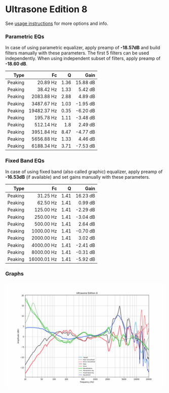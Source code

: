 # Ultrasone Edition 8
See [usage instructions](https://github.com/jaakkopasanen/AutoEq#usage) for more options and info.

### Parametric EQs
In case of using parametric equalizer, apply preamp of **-18.57dB** and build filters manually
with these parameters. The first 5 filters can be used independently.
When using independent subset of filters, apply preamp of **-18.60 dB**.

| Type    | Fc          |    Q | Gain     |
|--------:|------------:|-----:|---------:|
| Peaking | 20.89 Hz    | 1.36 | 15.88 dB |
| Peaking | 38.42 Hz    | 1.33 | 5.42 dB  |
| Peaking | 2083.88 Hz  | 2.88 | 4.89 dB  |
| Peaking | 3487.67 Hz  | 1.03 | -1.95 dB |
| Peaking | 19482.37 Hz | 0.35 | -6.20 dB |
| Peaking | 195.78 Hz   | 1.11 | -3.48 dB |
| Peaking | 512.14 Hz   | 1.8  | 2.49 dB  |
| Peaking | 3951.84 Hz  | 8.47 | -4.77 dB |
| Peaking | 5656.88 Hz  | 1.33 | 4.46 dB  |
| Peaking | 6188.34 Hz  | 3.71 | -7.53 dB |

### Fixed Band EQs
In case of using fixed band (also called graphic) equalizer, apply preamp of **-16.53dB**
(if available) and set gains manually with these parameters.

| Type    | Fc          |    Q | Gain     |
|--------:|------------:|-----:|---------:|
| Peaking | 31.25 Hz    | 1.41 | 16.23 dB |
| Peaking | 62.50 Hz    | 1.41 | 0.99 dB  |
| Peaking | 125.00 Hz   | 1.41 | -2.29 dB |
| Peaking | 250.00 Hz   | 1.41 | -3.04 dB |
| Peaking | 500.00 Hz   | 1.41 | 2.64 dB  |
| Peaking | 1000.00 Hz  | 1.41 | -0.70 dB |
| Peaking | 2000.00 Hz  | 1.41 | 3.02 dB  |
| Peaking | 4000.00 Hz  | 1.41 | -2.41 dB |
| Peaking | 8000.00 Hz  | 1.41 | -0.31 dB |
| Peaking | 16000.01 Hz | 1.41 | -5.92 dB |

### Graphs
![](./Ultrasone%20Edition%208.png)